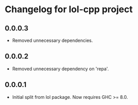 Changelog for lol-cpp project
================================

0.0.0.3
----
 * Removed unnecessary dependencies.

0.0.0.2
----
 * Removed unnecessary dependency on 'repa'.

0.0.0.1
----
 * Initial split from lol package. Now requires GHC >= 8.0.
